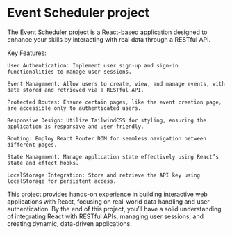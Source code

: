 # Event Scheduler project

The Event Scheduler project is a React-based application designed to enhance your skills by interacting with real data through a RESTful API.

Key Features:

    User Authentication: Implement user sign-up and sign-in functionalities to manage user sessions.

    Event Management: Allow users to create, view, and manage events, with data stored and retrieved via a RESTful API.

    Protected Routes: Ensure certain pages, like the event creation page, are accessible only to authenticated users.

    Responsive Design: Utilize TailwindCSS for styling, ensuring the application is responsive and user-friendly.

    Routing: Employ React Router DOM for seamless navigation between different pages.

    State Management: Manage application state effectively using React’s state and effect hooks.

    LocalStorage Integration: Store and retrieve the API key using localStorage for persistent access.

This project provides hands-on experience in building interactive web applications with React, focusing on real-world data handling and user authentication. By the end of this project, you’ll have a solid understanding of integrating React with RESTful APIs, managing user sessions, and creating dynamic, data-driven applications.
